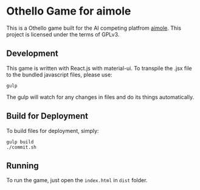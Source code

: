 # Othello Game for aimole

This is a Othello game built for the AI competing platfrom [aimole](https://www.github.com/leoyuholo/aimole). This project is licensed under the terms of GPLv3.

## Development

This game is written with React.js with material-ui. To transpile the .jsx file to the bundled javascript files, please use:

```
gulp
```

The gulp will watch for any changes in files and do its things automatically.

## Build for Deployment

To build files for deployment, simply:

```
gulp build
./commit.sh
```

## Running

To run the game, just open the ```index.html``` in ```dist``` folder.
